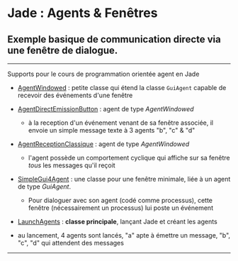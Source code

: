 # Jade : Agents & Fenêtres

## Exemple basique de communication directe via une fenêtre de dialogue.

---

Supports pour le cours de programmation orientée agent en Jade
- [AgentWindowed](https://github.com/EmmanuelADAM/jade/blob/master/fenetre/agents/AgentWindowed.java) : petite classe qui étend la classe `GuiAgent` capable de recevoir des événements d'une fenêtre
- [AgentDirectEmissionButton](https://github.com/EmmanuelADAM/jade/blob/master/fenetre/agents/AgentDirectEmissionButton.java) : agent de type  *AgentWindowed* 
   - à la reception d'un événement venant de sa fenêtre associée, il envoie un simple message texte à 3 agents "b", "c" & "d"
- [AgentReceptionClassique](https://github.com/EmmanuelADAM/jade/blob/master/fenetre/agents/AgentReceptionClassique.java) : agent de type  *AgentWindowed* 
  - l'agent possède un comportement cyclique qui affiche sur sa fenêtre *tous* les messages qu'il reçoit
- [SimpleGui4Agent](https://github.com/EmmanuelADAM/jade/blob/master/HelloWorld/gui/SimpleGui4Agent.java) : une classe pour une fenêtre minimale, liée à un agent de type *GuiAgent*. 
  - Pour dialoguer avec son agent (codé comme processus), cette fenêtre (nécessairement un processus) lui poste un événement
- [LaunchAgents](https://github.com/EmmanuelADAM/jade/blob/master/HelloWorld/launch/LaunchAgents.java) : **classe principale**, lançant Jade et créant les agents

- au lancement, 4 agents sont lancés, "a" apte à émettre un message, "b", "c", "d" qui attendent des messages
---